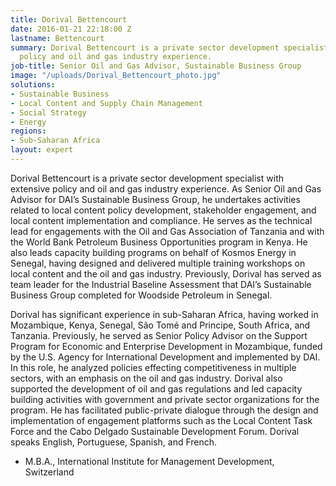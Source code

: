 ```yaml
---
title: Dorival Bettencourt
date: 2016-01-21 22:18:00 Z
lastname: Bettencourt
summary: Dorival Bettencourt is a private sector development specialist with extensive
  policy and oil and gas industry experience.
job-title: Senior Oil and Gas Advisor, Sustainable Business Group
image: "/uploads/Dorival_Bettencourt_photo.jpg"
solutions:
- Sustainable Business
- Local Content and Supply Chain Management
- Social Strategy
- Energy
regions:
- Sub-Saharan Africa
layout: expert
---
```


Dorival Bettencourt is a private sector development specialist with extensive policy and oil and gas industry experience. As Senior Oil and Gas Advisor for DAI’s Sustainable Business Group, he undertakes activities related to local content policy development, stakeholder engagement, and local content implementation and compliance. He serves as the technical lead for engagements with the Oil and Gas Association of Tanzania and with the World Bank Petroleum Business Opportunities program in Kenya. He also leads capacity building programs on behalf of Kosmos Energy in Senegal, having designed and delivered multiple training workshops on local content and the oil and gas industry. Previously, Dorival has served as team leader for the Industrial Baseline Assessment that DAI’s Sustainable Business Group completed for Woodside Petroleum in Senegal.

Dorival has significant experience in sub-Saharan Africa, having worked in Mozambique, Kenya, Senegal, São Tomé and Principe, South Africa, and Tanzania. Previously, he served as Senior Policy Advisor on the Support Program for Economic and Enterprise Development in Mozambique, funded by the U.S. Agency for International Development and implemented by DAI. In this role, he analyzed policies effecting competitiveness in multiple sectors, with an emphasis on the oil and gas industry. Dorival also supported the development of oil and gas regulations and led capacity building activities with government and private sector organizations for the program. He has facilitated public-private dialogue through the design and implementation of engagement platforms such as the Local Content Task Force and the Cabo Delgado Sustainable Development Forum. Dorival speaks English, Portuguese, Spanish, and French.

* M.B.A., International Institute for Management Development, Switzerland